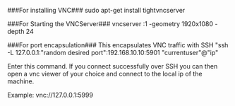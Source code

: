 
###For installing VNC###
sudo apt-get install tightvncserver

###For Starting the VNCServer###
vncserver :1 -geometry 1920x1080 -depth 24

###For port encapsulation###
This encapsulates VNC traffic with SSH
"ssh -L 127.0.0.1:"random desired port":192.168.10.10:5901 "currentuser"@"ip"

Enter this command. If you connect successfully over SSH you can then open a vnc viewer of your choice and connect to the local ip of the machine. 

Example:
    vnc://127.0.0.1:5999